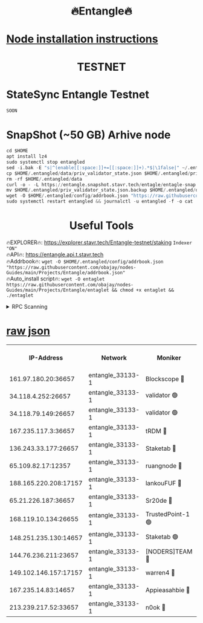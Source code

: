 <h1 align="center"> 🔥Entangle🔥</h1>

[Node installation instructions](https://github.com/obajay/nodes-Guides/tree/main/Projects/Entangle)
=

<h1 align="center"> TESTNET</h1>

# StateSync Entangle Testnet
```python
SOON
```
# SnapShot (~50 GB) Arhive node
```python
cd $HOME
apt install lz4
sudo systemctl stop entangled
sed -i.bak -E "s|^(enable[[:space:]]+=[[:space:]]+).*$|\1false|" ~/.entangled/config/config.toml
cp $HOME/.entangled/data/priv_validator_state.json $HOME/.entangled/priv_validator_state.json.backup
rm -rf $HOME/.entangled/data
curl -o - -L https://entangle.snapshot.stavr.tech/entagle/entagle-snap.tar.lz4 | lz4 -c -d - | tar -x -C $HOME/.entangled --strip-components 2
mv $HOME/.entangled/priv_validator_state.json.backup $HOME/.entangled/data/priv_validator_state.json
wget -O $HOME/.entangled/config/addrbook.json "https://raw.githubusercontent.com/obajay/nodes-Guides/main/Projects/Entangle/addrbook.json"
sudo systemctl restart entangled && journalctl -u entangled -f -o cat
```
 <h1 align="center"> Useful Tools</h1>
 
🔥EXPLORER🔥: https://explorer.stavr.tech/Entangle-testnet/staking        `Indexer "ON"` \
🔥API🔥:      https://entangle.api.t.stavr.tech \
🔥Addrbook🔥: ```wget -O $HOME/.entangled/config/addrbook.json "https://raw.githubusercontent.com/obajay/nodes-Guides/main/Projects/Entangle/addrbook.json"``` \
🔥Auto_install script🔥:  `wget -O entaglet https://raw.githubusercontent.com/obajay/nodes-Guides/main/Projects/Entangle/entaglet && chmod +x entaglet && ./entaglet`


<details>
<summary>RPC Scanning</summary>

<h2 align="center"> We scan nodes in real time every 4 hours. And we provide the final result of RPC endpoints.
We cannot influence the operation of these nodes in any way. </h2>


```python
If Voting Power is higher than 0 --> then the Node is a validator of the network and may be subject to attack and be a potential threat to the chain.
```
```python
We marked such validators with a red symbol
```

</details>

[raw json](https://rpc-check.entangt.stavr.tech/entangt/rpc-entangt-result.json)
=


<table><tr><th>IP-Address</th><th>Network</th><th>Moniker</th><th>Latest Block Height</th><th>Earliest Block Height</th><th>Catching Up</th><th>Tx Index</th><th>Voting Power</th><th>Scan Time</th></tr><tr><td>161.97.180.20:36657</td><td>entangle_33133-1</td><td>Blockscope 🔴</td><td>2544803</td><td>1</td><td>False</td><td>off</td><td>309454147437106</td><td>2024-03-08T11:40:48.971299217UTC</td></tr><tr><td>34.118.4.252:26657</td><td>entangle_33133-1</td><td>validator 🟢</td><td>2544360</td><td>1</td><td>False</td><td>on</td><td>0</td><td>2024-03-08T11:40:51.632664398UTC</td></tr><tr><td>34.118.79.149:26657</td><td>entangle_33133-1</td><td>validator 🟢</td><td>2544807</td><td>1</td><td>False</td><td>on</td><td>0</td><td>2024-03-08T11:41:13.634496193UTC</td></tr><tr><td>167.235.117.3:36657</td><td>entangle_33133-1</td><td>tRDM 🔴</td><td>2544808</td><td>1</td><td>False</td><td>on</td><td>214548428770891</td><td>2024-03-08T11:41:16.255591215UTC</td></tr><tr><td>136.243.33.177:26657</td><td>entangle_33133-1</td><td>Staketab 🔴</td><td>2544806</td><td>660001</td><td>False</td><td>on</td><td>180602139209254</td><td>2024-03-08T11:41:07.000014087UTC</td></tr><tr><td>65.109.82.17:12357</td><td>entangle_33133-1</td><td>ruangnode 🔴</td><td>2544803</td><td>1312001</td><td>False</td><td>off</td><td>550429732891416</td><td>2024-03-08T11:40:49.309477701UTC</td></tr><tr><td>188.165.220.208:17157</td><td>entangle_33133-1</td><td>lankouFUF 🔴</td><td>2544804</td><td>1910001</td><td>False</td><td>off</td><td>330786281449267</td><td>2024-03-08T11:40:53.942123195UTC</td></tr><tr><td>65.21.226.187:36657</td><td>entangle_33133-1</td><td>Sr20de 🔴</td><td>2544803</td><td>2049001</td><td>False</td><td>off</td><td>29437131515689</td><td>2024-03-08T11:40:46.647818580UTC</td></tr><tr><td>168.119.10.134:26655</td><td>entangle_33133-1</td><td>TrustedPoint-1 🟢</td><td>2544808</td><td>2268001</td><td>False</td><td>off</td><td>0</td><td>2024-03-08T11:41:16.501880150UTC</td></tr><tr><td>148.251.235.130:14657</td><td>entangle_33133-1</td><td>Staketab 🟢</td><td>2544803</td><td>2272001</td><td>False</td><td>on</td><td>0</td><td>2024-03-08T11:40:46.337437550UTC</td></tr><tr><td>144.76.236.211:23657</td><td>entangle_33133-1</td><td>[NODERS]TEAM 🔴</td><td>2544806</td><td>2304001</td><td>False</td><td>off</td><td>26809206614846448</td><td>2024-03-08T11:41:04.753212151UTC</td></tr><tr><td>149.102.146.157:17157</td><td>entangle_33133-1</td><td>warren4 🔴</td><td>2544805</td><td>2327001</td><td>False</td><td>on</td><td>505237859719053</td><td>2024-03-08T11:41:02.411353357UTC</td></tr><tr><td>167.235.14.83:14657</td><td>entangle_33133-1</td><td>Appieasahbie 🔴</td><td>2544808</td><td>2436001</td><td>False</td><td>on</td><td>43265555651510081</td><td>2024-03-08T11:41:15.908451922UTC</td></tr><tr><td>213.239.217.52:33657</td><td>entangle_33133-1</td><td>n0ok 🔴</td><td>2544807</td><td>2444807</td><td>False</td><td>off</td><td>46610865837092483</td><td>2024-03-08T11:41:11.253832158UTC</td></tr></table>
